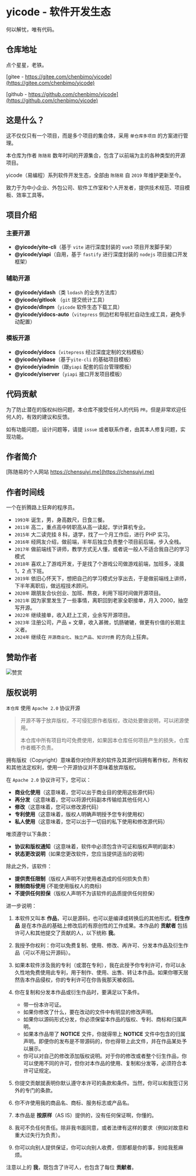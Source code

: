 # yicode - 软件开发生态

何以解忧，唯有代码。

## 仓库地址

点个星星，老铁。

[gitee - https://gitee.com/chenbimo/yicode](https://gitee.com/chenbimo/yicode)

[github - https://github.com/chenbimo/yicode](https://github.com/chenbimo/yicode)

## 这是什么？

这不仅仅只有一个项目，而是多个项目的集合体，采用 `单仓库多项目` 的方案进行管理。

本仓库为作者 `陈随易` 数年时间的开源集合，包含了以前端为主的各种类型的开源项目。

yicode（易编程）系列软件开发生态，全部由 `陈随易` 自 `2019` 年维护更新至今。

致力于为中小企业、外包公司、软件工作室和个人开发者，提供技术规范、项目模板、效率工具等。

## 项目介绍

### 主要开源

-   **@yicode/yite-cli**（基于 `vite` 进行深度封装的 `vue3` 项目开发脚手架）
-   **@yicode/yiapi**（自用，基于 `fastify` 进行深度封装的 `nodejs` 项目接口开发框架）

### 辅助开源

-   **@yicode/yidash**（类 `lodash` 的业务方法库）
-   **@yicode/gitlook** （`git` 提交统计工具）
-   **@yicode/dlnpm**（`yicode` 软件生态下载工具）
-   **@yicode/yidocs-auto**（`vitepress` 侧边栏和导航栏自动生成工具，避免手动配置）

### 模板开源

-   **@yicode/yidocs**（`vitepress` 经过深度定制的文档模板）
-   **@yicode/yibase**（基于`yite-cli` 的基础项目模板）
-   **@yicode/yiadmin**（跟`yiapi` 配套的后台管理模板）
-   **@yicode/yiserver**（`yiapi` 接口开发项目模板）

## 代码贡献

为了防止潜在的版权纠纷问题，本仓库不接受任何人的代码 `PR`，但是非常欢迎任何人的，有效的建议和反馈。

如有功能问题，设计问题等，请提 `issue` 或者联系作者，由其本人修复问题，实现功能。

## 作者简介

[陈随易的个人网站 https://chensuiyi.me](https://chensuiyi.me)

## 作者时间线

一个在折腾路上狂奔的程序员。

-   `1993年` 诞生，男，身高数尺，日食三餐。
-   `2011年` 高二，重点高中转职高从高一读起，学计算机专业。
-   `2015年` 大二读完挂 8 科，退学，找了一个月工作后，进行 PHP 实习。
-   `2016年` 经网友介绍，做前端，半年后独立负责整个项目前后端，步入全栈。
-   `2017年` 做前端线下讲师，教学方式无人懂，或者说一般人不适合我自己的学习模式
-   `2018年` 喜欢上了游戏开发，于是找了个游戏公司做游戏前端，加班多，凌晨 1，2 点下班。
-   `2019年` 依旧心怀天下，想把自己的学习模式分享出去，于是做前端线上讲师，下半年离职后，做远程技术顾问。
-   `2020年` 跟朋友合伙创业、加班、熬夜，利用下班时间做开源项目。
-   `2021年` 因为家里发生了一些事情，离职回到老家全职接单，月入 2000，抽空写开源。
-   `2022年` 继续接单，收入赶上工资，业余写开源项目。
-   `2023年` 注册公司，产品 + 文章，收入甚微，饥肠辘辘，做更有价值的长期主义者。
-   `2024年` 继续在 `开源商业化`、`独立产品`、`知识付费` 的方向上狂奔。

## 赞助作者

![赞赏](https://static.yicode.tech/images/zan-shang.jpg)

## 版权说明

`本仓库` 使用 `Apache 2.0` 协议开源

> 开源不等于放弃版权，不可侵犯原作者版权，改动处要做说明，可以闭源使用。
>
> 本仓库中所有项目均可免费使用，如果因本仓库任何项目产生的损失，仓库作者概不负责。

拥有版权（Copyright）意味着你对你开发的软件及其源代码拥有著作权，所有权和其他法定权利，使用一个开源协议并不意味着放弃版权。

在 `Apache 2.0` 协议许可下，您可以：

-   **商业化使用**（这意味着，您可以出于商业目的使用这些源代码）
-   **再分发**（这意味着，您可以将源代码副本传输给其他任何人）
-   **修改**（这意味着，您可以修改源代码）
-   **专利使用**（这意味着，版权人明确声明授予您专利使用权）
-   **私人使用**（这意味着，您可以出于一切目的私下使用和修改源代码）

唯须遵守以下条款：

-   **协议和版权通知**（这意味着，软件中必须包含许可证和版权声明的副本）
-   **状态更改说明**（如果您更改软件，您应当提供适当的说明）

除此之外，该软件：

-   **提供责任限制**（版权人声明不对使用者造成的任何损失负责）
-   **限制商标使用** (不能使用版权人的商标)
-   **不提供任何担保**（版权人声明不为该软件的品质提供任何担保）

进一步说明：

1. 本软件又叫本 **作品**，可以是源码，也可以是编译或转换后的其他形式。**衍生作品** 是在本作品的基础上修改后的有原创性的工作成果。本作品的 **贡献者** 包括许可人和其他提交了贡献的人，以下统称 **我**。
2. 我授予你权利：你可以免费复制、使用、修改、再许可、分发本作品及衍生作品（可以不用公开源码）。
3. 如果本软件涉及我的专利（或潜在专利），我在此授予你专利许可，你可以永久性地免费使用此专利，用于制作、使用、出售、转让本作品。如果你哪天居然告本作品侵权，你的专利许可在你告我那天被收回。
4. 你在复制和分发本作品或衍生作品时，要满足以下条件。

    - 带一份本许可证。
    - 如果你修改了什么，要在改动的文件中有明显的修改声明。
    - 如果你以源码形式分发，你必须保留本作品的版权、专利、商标和归属声明。
    - 如果本作品带了 **NOTICE** 文件，你就得带上 **NOTICE** 文件中包含的归属声明。即便你的发布是不带源码的，你也得带上此文件，并在作品某处予以展示。
    - 你可以对自己的修改添加版权说明。对于你的修改或者整个衍生作品，你可以使用不同的许可，但你对本作品的使用、复制和分发等，必须符合本许可证规定。

5. 你提交贡献就表明你默认遵守本许可的条款和条件。当然，你可以和我签订另外的专门的条款。
6. 你不许使用我的商品名、商标、服务标志或产品名。
7. 本作品是 **按原样**（AS IS）提供的，没有任何保证啊，你懂的。
8. 我可不负任何责任。除非我书面同意，或者法律有这样的要求（例如对故意和重大过失行为负责）。
9. 你可以向别人提供保证，你可以向别人收费，但那都是你的事，别给我惹麻烦。

注意以上的 **我**，既包含了许可人，也包含了每位 **贡献者**。
